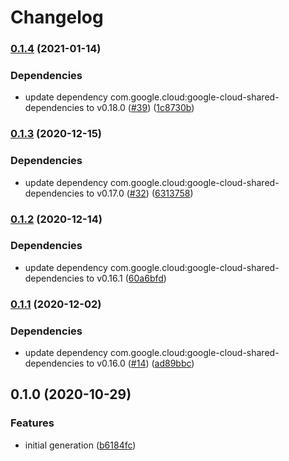 # Changelog

### [0.1.4](https://www.github.com/googleapis/java-workflow-executions/compare/v0.1.3...v0.1.4) (2021-01-14)


### Dependencies

* update dependency com.google.cloud:google-cloud-shared-dependencies to v0.18.0 ([#39](https://www.github.com/googleapis/java-workflow-executions/issues/39)) ([1c8730b](https://www.github.com/googleapis/java-workflow-executions/commit/1c8730b632317dc0391f6fc61f9d8d2d9001deaa))

### [0.1.3](https://www.github.com/googleapis/java-workflow-executions/compare/v0.1.2...v0.1.3) (2020-12-15)


### Dependencies

* update dependency com.google.cloud:google-cloud-shared-dependencies to v0.17.0 ([#32](https://www.github.com/googleapis/java-workflow-executions/issues/32)) ([6313758](https://www.github.com/googleapis/java-workflow-executions/commit/63137588a29e7cf05a492fcd72cb1dc4a1829aae))

### [0.1.2](https://www.github.com/googleapis/java-workflow-executions/compare/v0.1.1...v0.1.2) (2020-12-14)


### Dependencies

* update dependency com.google.cloud:google-cloud-shared-dependencies to v0.16.1 ([60a6bfd](https://www.github.com/googleapis/java-workflow-executions/commit/60a6bfd2537836456c35be2b14720df4e7d42122))

### [0.1.1](https://www.github.com/googleapis/java-workflow-executions/compare/v0.1.0...v0.1.1) (2020-12-02)


### Dependencies

* update dependency com.google.cloud:google-cloud-shared-dependencies to v0.16.0 ([#14](https://www.github.com/googleapis/java-workflow-executions/issues/14)) ([ad89bbc](https://www.github.com/googleapis/java-workflow-executions/commit/ad89bbc055820a29eac796ba819022e2f9ea4862))

## 0.1.0 (2020-10-29)


### Features

* initial generation ([b6184fc](https://www.github.com/googleapis/java-workflow-executions/commit/b6184fcca10031552a6d6b82df668963a61826d8))
